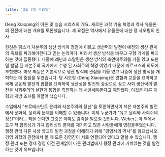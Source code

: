 ```yaml
---
title: '3월 7일 수요일'
---
```

Deng Xiaoping의 이론 및 실습 시리즈의 개요. 새로운 과학 기술 혁명과 역사 유물론의 진전에 대한 개요를 토론했습니다. 제 요점은 역사에서 유물론에 대한 덩 샤오핑의 찬사

헌신은 맑스가 자본주의 생산 방식이 정점에 이르고 생산력의 발전이 예전의 생산 관계의 족쇄를 파괴해야한다고 믿는 논리이다. 따라서 생산 방식을 바꾸고 구형 기계를 파괴하는 것에 집중했다. 나중에 레닌과 스탈린은 생산 방식의 측면에주의를 기울 였고 또한 덜 발달 된 자본주의 국가에서 수행 된 사회주의 혁명 이었기 때문에 마르크스의 의도에 부합했다. 마오 쩌둥은 기본적으로 생산 방식에 관심을 기울 였고 나중에 생산 방식을 개혁하는 데 중점을 두었습니다. 덩 샤오핑 (Deng Xiaoping)은 경험과 교훈을 요약하고 국제 공동체 발전의 법률을 요약하여 생산성을 발전의 중심으로 삼고 사회 생산력의 발전을 사회주의의 실현과 통합을 촉진하는 데 사용해야한다고 제안했다. 이것은 다른 개혁과 개방 조치를 이끌어 냈습니다.

수업에서 "프로테스탄트 윤리와 자본주의의 정신"을 토론하면서이 책은 자본주의 발전에서 문화적, 윤리적 문제를 이해할 수 있습니다. 이제 누군가가 "유교 윤리와 사회주의 정신"이라는 책을 쓴다면 그것은 아마도 감각을 일으킬 것입니다. Weber는이 책에서 도구 적 합리성과 가치 합리성의 문제를 제기하고 많은 사람들에게 영감을주었습니다. 행정 관리 다른 사상 학교의 발전 과정을 이해하기 위해 "경영사의 역사"를 읽으십시오. 경영 과학의 관점에서 볼 때 모든 경영진이 서로 연결되어 있다고 말할 수 있습니다. 행정 관리 또는 경제 경영 이건 관계없이 다른 관리법에서 행정 관리에 가치있는 것을 발견하는 것이 목표입니다.

